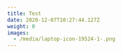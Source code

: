 ```yaml
---
title: Test
date: 2020-12-07T10:27:44.127Z
weight: 0
images:
  - /media/laptop-icon-19524-1-.png
---
```

